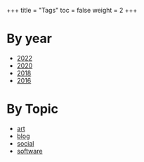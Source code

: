 +++
title = "Tags"
toc = false
weight = 2
+++

# By year

* [2022](https://lana.coffee/tags/2022/)
* [2020](https://lana.coffee/tags/2020/)
* [2018](https://lana.coffee/tags/2018/)
* [2016](https://lana.coffee/tags/2016/)


# By Topic

* [art](https://lana.coffee/tags/art/)
* [blog](https://lana.coffee/tags/blog/)
* [social](https://lana.coffee/tags/social/)
* [software](https://lana.coffee/tags/software/)